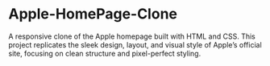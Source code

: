 # Apple-HomePage-Clone
A responsive clone of the Apple homepage built with HTML and CSS. This project replicates the sleek design, layout, and visual style of Apple’s official site, focusing on clean structure and pixel-perfect styling.
